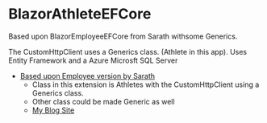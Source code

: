 # BlazorAthleteEFCore
Based upon BlazorEmployeeEFCore from Sarath withsome Generics.

The CustomHttpClient uses a Generics class. (Athlete in this app).
Uses Entity Framework and a Azure Microsft SQL Server

- [Based upon Employee version by Sarath](https://codewithsarath.com)
  - Class in this extension is Athletes with the CustomHttpClient using a Generics class.
  - Other class could be made Generic as well
  - [My Blog Site](https://davidjones.sportronics.com.au")
